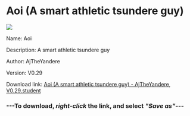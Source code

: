 # Aoi (A smart athletic tsundere guy)

<img src = "https://raw.githubusercontent.com/Arbiter1223/Daigaku-Gurashi-Custom-Students/master/Students/Files/Aoi%20(A%20smart%20athletic%20tsundere%20guy).png">

Name: Aoi

Description: A smart athletic tsundere guy

Author: AjTheYandere

Version: V0.29

Download link: <a href="https://raw.githubusercontent.com/Arbiter1223/Daigaku-Gurashi-Custom-Students/master/Students/Files/Aoi%20(A%20smart%20athletic%20tsundere%20guy)%20-%20AjTheYandere%2C%20V0.29.student">Aoi (A smart athletic tsundere guy) - AjTheYandere, V0.29.student</a>

### ---**To download, _right-click_ the link, and select _"Save as"_**---
